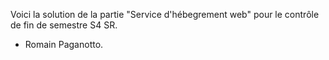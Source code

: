 Voici la solution de la partie "Service d'hébegrement web" pour le contrôle de fin de semestre S4 SR.


- Romain Paganotto.